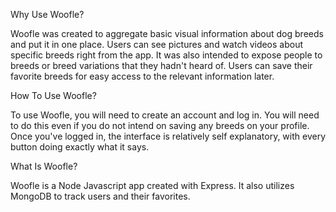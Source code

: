 Why Use Woofle?

Woofle was created to aggregate basic visual information about dog breeds and put it in one place. Users can see pictures and watch videos about specific breeds right from the app. It was also intended to expose people to breeds or breed variations that they hadn't heard of. Users can save their favorite breeds for easy access to the relevant information later.

How To Use Woofle?

To use Woofle, you will need to create an account and log in. You will need to do this even if you do not intend on saving any breeds on your profile. Once you've logged in, the interface is relatively self explanatory, with every button doing exactly what it says.

What Is Woofle?

Woofle is a Node Javascript app created with Express. It also utilizes MongoDB to track users and their favorites.
